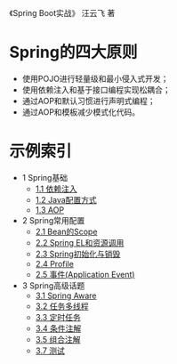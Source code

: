 《Spring Boot实战》   汪云飞 著

# Spring的四大原则
* 使用POJO进行轻量级和最小侵入式开发；
* 使用依赖注入和基于接口编程实现松耦合；
* 通过AOP和默认习惯进行声明式编程；
* 通过AOP和模板减少模式化代码。

# 示例索引
* 1 Spring基础
  *  [1.1 依赖注入](ch01_01_dig)
  *  [1.2 Java配置方式](ch01_02_java-configg)
  *  [1.3 AOP](ch01_03_aopg)
* 2 Spring常用配置
  *  [2.1 Bean的Scope](ch02_01_scopeg)
  *  [2.2 Spring EL和资源调用](ch02_02_elg)
  *  [2.3 Spring初始化与销毁](ch02_03_prepostg)
  *  [2.4 Profile](ch02_04_prepostg)
  *  [2.5 事件(Application Event)](ch02_05_eventg)
* 3 Spring高级话题
  *  [3.1 Spring Aware](ch03_01_awareg)
  *  [3.2 任务多线程](ch03_02_taskexecutorg)
  *  [3.3 定时任务](ch03_03_taskschedulerg)
  *  [3.4 条件注解](ch03_04_conditionalg)
  *  [3.5 组合注解](ch03_05_annotation)
  *  [3.7 测试](ch03_07_test)
  